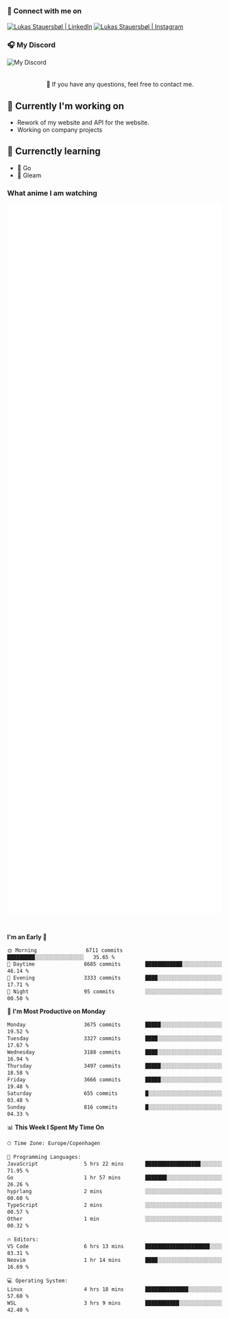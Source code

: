 ### 🔗 Connect with me on
<a href="https://www.instagram.com/lukas_stauersbol" target="_blank"><img align="center" src="https://raw.githubusercontent.com/stauersbol/stauersbol/main/images/instagram.svg" alt="Lukas Stauersbøl | LinkedIn" width="30px"/></a>
<a href="https://www.linkedin.com/in/lukas-stauersbol/" target="_blank"><img align="center" src="https://raw.githubusercontent.com/stauersbol/stauersbol/main/images/linkedin.svg" alt="Lukas Stauersbøl | Instagram" width="30px"/></a>

<p align="center">
 <h3>🎧 My Discord</h3>
 <img align="left" height="55px" src="https://discord.c99.nl/widget/theme-2/147806323323568128.png" alt="My Discord" />
</p>

<br/>
<br/>
<br/>
💬 If you have any questions, feel free to contact me.

## 🔭 Currently I'm working on
- Rework of my website and API for the website.
- Working on company projects
 
## 🌱 Currenctly learning
- 💙 Go
- 💜 Gleam

### What anime I am watching
<a href="https://anilist.co/user/slashiy/" align="center"><img align="center" width="500px" src="metrics.plugin.personal.anilist.svg" /></a>

<br/>

<!--START_SECTION:waka-->
**I'm an Early 🐤** 

```text
🌞 Morning                6711 commits        █████████░░░░░░░░░░░░░░░░   35.65 % 
🌆 Daytime                8685 commits        ████████████░░░░░░░░░░░░░   46.14 % 
🌃 Evening                3333 commits        ████░░░░░░░░░░░░░░░░░░░░░   17.71 % 
🌙 Night                  95 commits          ░░░░░░░░░░░░░░░░░░░░░░░░░   00.50 % 
```
📅 **I'm Most Productive on Monday** 

```text
Monday                   3675 commits        █████░░░░░░░░░░░░░░░░░░░░   19.52 % 
Tuesday                  3327 commits        ████░░░░░░░░░░░░░░░░░░░░░   17.67 % 
Wednesday                3188 commits        ████░░░░░░░░░░░░░░░░░░░░░   16.94 % 
Thursday                 3497 commits        █████░░░░░░░░░░░░░░░░░░░░   18.58 % 
Friday                   3666 commits        █████░░░░░░░░░░░░░░░░░░░░   19.48 % 
Saturday                 655 commits         █░░░░░░░░░░░░░░░░░░░░░░░░   03.48 % 
Sunday                   816 commits         █░░░░░░░░░░░░░░░░░░░░░░░░   04.33 % 
```


📊 **This Week I Spent My Time On** 

```text
🕑︎ Time Zone: Europe/Copenhagen

💬 Programming Languages: 
JavaScript               5 hrs 22 mins       ██████████████████░░░░░░░   71.95 % 
Go                       1 hr 57 mins        ███████░░░░░░░░░░░░░░░░░░   26.26 % 
hyprlang                 2 mins              ░░░░░░░░░░░░░░░░░░░░░░░░░   00.60 % 
TypeScript               2 mins              ░░░░░░░░░░░░░░░░░░░░░░░░░   00.57 % 
Other                    1 min               ░░░░░░░░░░░░░░░░░░░░░░░░░   00.32 % 

🔥 Editors: 
VS Code                  6 hrs 13 mins       █████████████████████░░░░   83.31 % 
Neovim                   1 hr 14 mins        ████░░░░░░░░░░░░░░░░░░░░░   16.69 % 

💻 Operating System: 
Linux                    4 hrs 18 mins       ██████████████░░░░░░░░░░░   57.60 % 
WSL                      3 hrs 9 mins        ███████████░░░░░░░░░░░░░░   42.40 % 
```


<!--END_SECTION:waka-->

